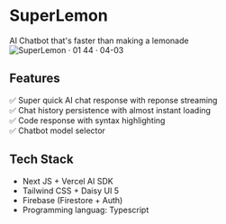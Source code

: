 # SuperLemon
AI Chatbot that's faster than making a lemonade
![SuperLemon · 01 44 · 04-03](https://github.com/user-attachments/assets/06ff920c-6ceb-4d11-92f0-52427a17098c)

## Features
✅ Super quick AI chat response with reponse streaming <br>
✅ Chat history persistence with almost instant loading <br>
✅ Code response with syntax highlighting <br>
✅ Chatbot model selector <br>

## Tech Stack
- Next JS + Vercel AI SDK
- Tailwind CSS + Daisy UI 5
- Firebase (Firestore + Auth)
- Programming languag: Typescript
